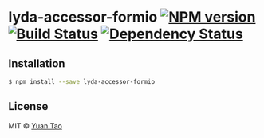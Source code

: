 # lyda-accessor-formio [![NPM version][npm-image]][npm-url] [![Build Status][travis-image]][travis-url] [![Dependency Status][daviddm-image]][daviddm-url]
> 

## Installation

```sh
$ npm install --save lyda-accessor-formio
```

## License

MIT © [Yuan Tao]()


[npm-image]: https://badge.fury.io/js/lyda-accessor-formio.svg
[npm-url]: https://npmjs.org/package/lyda-accessor-formio
[travis-image]: https://travis-ci.org/taoyuan/lyda-accessor-formio.svg?branch=master
[travis-url]: https://travis-ci.org/taoyuan/lyda-accessor-formio
[daviddm-image]: https://david-dm.org/taoyuan/lyda-accessor-formio.svg?theme=shields.io
[daviddm-url]: https://david-dm.org/taoyuan/lyda-accessor-formio
